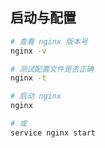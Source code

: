 ## 启动与配置

```sh
# 查看 nginx 版本号
nginx -v 

# 测试配置文件是否正确
nginx -t

# 启动 nginx
nginx

# 或
service nginx start
```